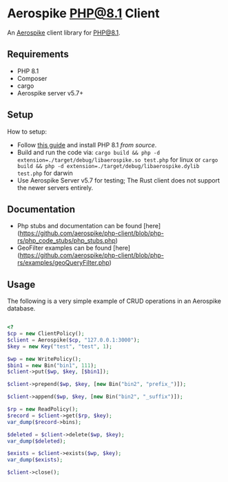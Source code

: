 # Aerospike PHP@8.1 Client

An [Aerospike](https://www.aerospike.com/) client library for PHP@8.1.

## Requirements

* PHP 8.1
* Composer
* cargo
* Aerospike server v5.7+ 

## Setup

How to setup:
* Follow [this guide](https://davidcole1340.github.io/ext-php-rs/getting-started/installation.html) and install PHP 8.1 *from source*.
* Build and run the code via: `cargo build && php -d extension=./target/debug/libaerospike.so test.php` for linux or `cargo build && php -d extension=./target/debug/libaerospike.dylib test.php` for darwin
* Use Aerospike Server v5.7 for testing; The Rust client does not support the newer servers entirely.

## Documentation
* Php stubs and documentation can be found [here] (https://github.com/aerospike/php-client/blob/php-rs/php_code_stubs/php_stubs.php)
* GeoFilter examples can be found [here] (https://github.com/aerospike/php-client/blob/php-rs/examples/geoQueryFilter.php)

## Usage
The following is a very simple example of CRUD operations in an Aerospike database.

```php

<?
$cp = new ClientPolicy();
$client = Aerospike($cp, "127.0.0.1:3000");
$key = new Key("test", "test", 1);

$wp = new WritePolicy();
$bin1 = new Bin("bin1", 111);
$client->put($wp, $key, [$bin1]);

$client->prepend($wp, $key, [new Bin("bin2", "prefix_")]);

$client->append($wp, $key, [new Bin("bin2", "_suffix")]);

$rp = new ReadPolicy();
$record = $client->get($rp, $key);
var_dump($record->bins);

$deleted = $client->delete($wp, $key);
var_dump($deleted);

$exists = $client->exists($wp, $key);
var_dump($exists);

$client->close();

```





